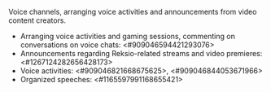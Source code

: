 Voice channels, arranging voice activities and announcements from video content creators.
- Arranging voice activities and gaming sessions, commenting on conversations on voice chats: <#909046594421293076>
- Announcements regarding Reksio-related streams and video premieres: ⁠<#1267124282656428173>
- Voice activities: <#909046821668675625>, <#909046844053671966>
- Organized speeches: <#1165597991168655421>
